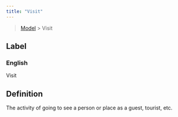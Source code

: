 ```yaml
---
title: "Visit"
---
```


> [Model](../../) > Visit

## Label

### English
Visit


## Definition
The activity of going to see a person or place as a guest, tourist, etc. 


    
